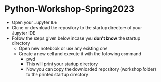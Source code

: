 
# Python-Workshop-Spring2023
 - Open your Jupyter IDE
 - Clone or download the repository to the startup directory of your Jupyter IDE
 - Follow the steps given below incase you **don't know** the startup directory
   - Open new notebook or use any existing one
   - Create a new cell and execute it with the following command
      - pwd
      - This will print your startup directory
      - Now you can copy the downloaded repository (workshop folder) to the printed startup directory
